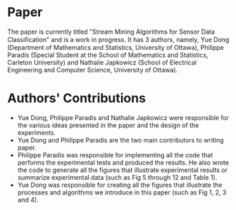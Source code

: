 # Paper
The paper is currently titled "Stream Mining Algorithms for Sensor Data Classiﬁcation" and is a work in progress. It has 3 authors, namely, Yue Dong (Department of Mathematics and Statistics, University of Ottawa), Philippe Paradis (Special Student at the School of Mathematics and Statistics, Carleton University) and Nathalie Japkowicz (School of Electrical Engineering and Computer Science, University of Ottawa).

# Authors' Contributions
* Yue Dong, Philippe Paradis and Nathalie Japkowicz were responsible for the various ideas presented in the paper and the design of the experiments.
* Yue Dong and Philippe Paradis are the two main contributors to writing paper.
* Philippe Paradis was responsible for implementing all the code that performs the experimental tests and produced the results. He also wrote the code to generate all the figures that illustrate experimental results or summarize experimental data (such as Fig 5 through 12 and Table 1).
* Yue Dong was responsible for creating all the figures that illustrate the processes and algorithms we introduce in this paper (such as Fig 1, 2, 3 and 4).

